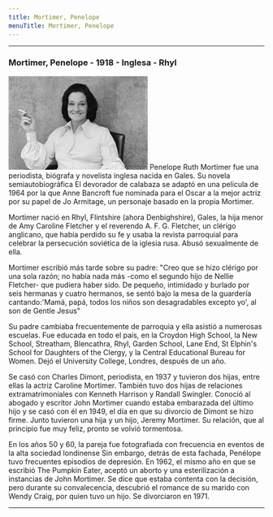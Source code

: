 ```yaml
---
title: Mortimer, Penelope
menuTitle: Mortimer, Penelope
---
```

***
### Mortimer, Penelope - 1918 - Inglesa - Rhyl 
!["Imagen no encontrada"](MortimerPenelope.jpg)
Penelope Ruth Mortimer fue una periodista, biógrafa y novelista inglesa nacida en Gales. Su novela semiautobiográfica El devorador de calabaza se adaptó en una película de 1964 por la que Anne Bancroft fue nominada para el Oscar a la mejor actriz por su papel de Jo Armitage, un personaje basado en la propia Mortimer.

Mortimer nació en Rhyl, Flintshire (ahora Denbighshire), Gales, la hija menor de Amy Caroline Fletcher y el reverendo A. F. G. Fletcher​, un clérigo anglicano, que había perdido su fe y usaba la revista parroquial para celebrar la persecución soviética de la iglesia rusa.​ Abusó sexualmente de ella.

Mortimer escribió más tarde sobre su padre: "Creo que se hizo clérigo por una sola razón; no había nada más -como el segundo hijo de Nellie Fletcher- que pudiera haber sido. De pequeño, intimidado y burlado por seis hermanas y cuatro hermanos, se sentó bajo la mesa de la guardería cantando:'Mamá, papá, todos los niños son desagradables excepto yo', al son de Gentle Jesus​"

Su padre cambiaba frecuentemente de parroquia y ella asistió a numerosas escuelas. Fue educada en todo el país, en la Croydon High School, la New School, Streatham, Blencathra, Rhyl, Garden School, Lane End, St Elphin's School for Daughters of the Clergy, y la Central Educational Bureau for Women. Dejó el University College, Londres​, después de un año.

Se casó con Charles Dimont, periodista, en 1937 y tuvieron dos hijas​, entre ellas la actriz Caroline Mortimer. También tuvo dos hijas de relaciones extramatrimoniales con Kenneth Harrison y Randall Swingler. Conoció al abogado y escritor John Mortimer cuando estaba embarazada del último hijo y se casó con él en 1949, el día en que su divorcio de Dimont se hizo firme. Junto tuvieron una hija y un hijo, Jeremy Mortimer. Su relación, que al principio fue muy feliz, pronto se volvió tormentosa​.

En los años 50 y 60, la pareja fue fotografiada con frecuencia en eventos de la alta sociedad londinense​ Sin embargo, detrás de esta fachada, Penélope tuvo frecuentes episodios de depresión. En 1962, el mismo año en que se escribió The Pumpkin Eater, aceptó un aborto y una esterilización a instancias de John Mortimer. Se dice que estaba contenta con la decisión, pero durante su convalecencia, descubrió el romance de su marido con Wendy Craig, por quien tuvo un hijo. Se divorciaron en 1971.
***